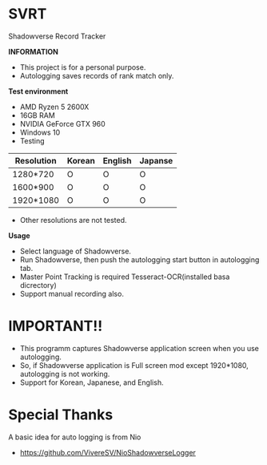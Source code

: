# SVRT
 Shadowverse Record Tracker

__INFORMATION__
* This project is for a personal purpose.
* Autologging saves records of rank match only.

__Test environment__
* AMD Ryzen 5 2600X
* 16GB RAM
* NVIDIA GeForce GTX 960
* Windows 10
* Testing

|Resolution|Korean|English|Japanse|
|---|---|---|---|
|1280\*720|O|O|O|
|1600\*900|O|O|O|
|1920\*1080|O|O|O|

* Other resolutions are not tested.

__Usage__
* Select language of Shadowverse.
* Run Shadowverse, then push the autologging start button in autologging tab.
* Master Point Tracking is required Tesseract-OCR(installed basa dicrectory)
* Support manual recording also.

# IMPORTANT!!
* This programm captures Shadowverse application screen when you use autologging.
* So, if Shadowverse application is Full screen mod except 1920\*1080, autologging is not working.
* Support for Korean, Japanese, and English.
         
# Special Thanks
A basic idea for auto logging is from Nio
- https://github.com/VivereSV/NioShadowverseLogger
